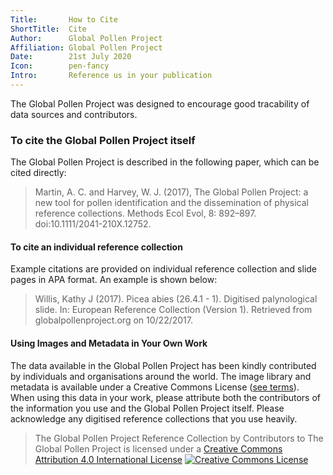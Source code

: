 ```yaml
---
Title:       How to Cite
ShortTitle:  Cite
Author:      Global Pollen Project
Affiliation: Global Pollen Project
Date:        21st July 2020
Icon:        pen-fancy
Intro:       Reference us in your publication
---
```


The Global Pollen Project was designed to encourage good tracability of data sources and contributors.

### To cite the Global Pollen Project itself
The Global Pollen Project is described in the following paper, which can be cited directly:

> Martin, A. C. and Harvey, W. J. (2017), The Global Pollen Project: a new tool for pollen identification and the dissemination of physical reference collections. Methods Ecol Evol, 8: 892–897. doi:10.1111/2041-210X.12752.

#### To cite an individual reference collection
Example citations are provided on individual reference collection and slide pages in APA format. An example is shown below:

> Willis, Kathy J (2017). Picea abies (26.4.1 - 1). Digitised palynological slide. In: European Reference Collection (Version 1). Retrieved from globalpollenproject.org on 10/22/2017.

#### Using Images and Metadata in Your Own Work
The data available in the Global Pollen Project has been kindly contributed by individuals and organisations around the world.
The image library and metadata is available under a Creative Commons License (<a href="/Terms">see terms</a>). When using this data in your work, please
attribute both the contributors of the information you use and the Global Pollen Project itself. Please acknowledge any digitised reference collections that you use heavily.

> <span xmlns:dct="http://purl.org/dc/terms/" href="http://purl.org/dc/dcmitype/Dataset" property="dct:title" rel="dct:type">The Global Pollen Project Reference Collection</span> by
<span xmlns:cc="http://creativecommons.org/ns#" property="cc:attributionName">Contributors to The Global Pollen Project</span> is licensed under a <a rel="license" href="http://creativecommons.org/licenses/by/4.0/">Creative Commons Attribution 4.0 International License</a>
<a rel="license" href="http://creativecommons.org/licenses/by/4.0/"><img alt="Creative Commons License" style="border-width:0" src="https://i.creativecommons.org/l/by/4.0/80x15.png" /></a><br />